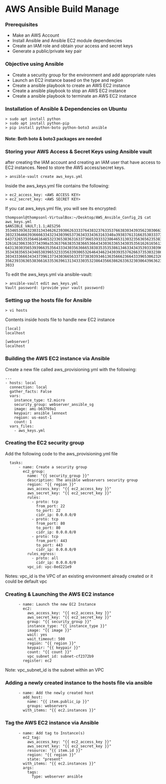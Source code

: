 # AWS Ansible Build Manage

### Prerequisites
* Make an AWS Account
* Install Ansible and Ansible EC2 module dependencies
* Create an IAM role and obtain your access and secret keys
* Generate a public/private key pair

### Objective using Ansible
* Create a security group for the environment and add appropriate rules
* Launch an EC2 instance based on the type and region
* Create a ansible playbook to create an AWS EC2 instance
* Create a ansible playbook to stop an AWS EC2 instance
* Create a ansible playbook to terminate an AWS EC2 instance

### Installation of Ansible & Dependencies on Ubuntu
```
> sudo apt install python
> sudo apt install python-pip
> pip install python-boto python-boto3 ansible
```

#### Note: Both boto & boto3 packages are needed 

### Storing your AWS Access & Secret Keys using Ansible vault

after creating the IAM account and creating an IAM user that have access to EC2 instances. Need to store the AWS access/secret keys.

```
> ansible-vault create aws_keys.yml

```
Inside the aws_keys.yml file contains the following:

```
> ec2_access_key: <AWS ACCESS KEY>
> ec2_secret_key: <AWS SECRET KEY>
```

If you cat aws_keys.yml file, you will see its encrypted:

```
thompsonl@thompsonl-VirtualBox:~/Desktop/AWS_Ansible_Config_2$ cat aws_keys.yml 
$ANSIBLE_VAULT;1.1;AES256
35346539363230313434626239306263333764383237633537663830343935623030663530326632
3032336466393666633432343039653736343334363163340a393837613166353033373961393132
64373265353564616465323365383631633736653933323864653130323563656235383330353935
3261623063363734390a353637663835383665366434303633653430353561626165613832623931
64313030356539396635356433343035636665383835353538613463343435393330396663323737
35343835653434653839653233356339306532646434623430393537626637353032386462383633
30343336663434373961373430366563373738303934613635666236643339653062326135373031
35623933636538366163353639613134333035323864356638626336323030643963623233613334
3033

```

To edit the aws_keys.yml via ansible-vault:

```
> ansible-vault edit aws_keys.yml 
Vault password: (provide your vault password)
```

### Setting up the hosts file for Ansible

```
> vi hosts
```

Contents inside hosts file to handle new EC2 instance

```
[local]
localhost

[webserver]
localhost
```
### Building the AWS EC2 instance via Ansible

Create a new file called aws_provisioning.yml with the following:

```
---
- hosts: local
  connection: local
  gather_facts: False
  vars:
    instance_type: t2.micro
    security_group: webserver_ansible_sg
    image: ami-b63769a1
    keypair: ansible_lennoxt
    region: us-east-1
    count: 1
  vars_files:
    - aws_keys.yml
```

### Creating the EC2 security group

Add the following code to the aws_provisioning.yml file

```
  tasks:
      - name: Create a security group
        ec2_group:
          name: "{{ security_group }}"
          description: The ansible webservers security group
          region: "{{ region }}"
          aws_access_key: "{{ ec2_access_key }}"
          aws_secret_key: "{{ ec2_secret_key }}"
          rules:
            - proto: tcp
              from_port: 22
              to_port: 22
              cidr_ip: 0.0.0.0/0
            - proto: tcp
              from_port: 80
              to_port: 80
              cidr_ip: 0.0.0.0/0
            - proto: tcp
              from_port: 443
              to_port: 443
              cidr_ip: 0.0.0.0/0
          rules_egress:
            - proto: all
              cidr_ip: 0.0.0.0/0
          vpc_id: vpc-8ed221e9
```
Notes: vpc_id is the VPC of an existing environment already created or it could be default vpc

### Creating & Launching the AWS EC2 instance

```
      - name: Launch the new EC2 Instance
        ec2:
          aws_access_key: "{{ ec2_access_key }}"
          aws_secret_key: "{{ ec2_secret_key }}"
          group: "{{ security_group }}"
          instance_type: "{{ instance_type }}"
          image: "{{ image }}"
          wait: yes
          wait_timeout: 500
          region: "{{ region }}"
          keypair: "{{ keypair }}"
          count: "{{ count }}"
          vpc_subnet_id: subnet-cf2372b9
        register: ec2
```
Note: vpc_subnet_id is the subnet within an VPC

### Adding a newly created instance to the hosts file via ansible
```
      - name: Add the newly created host
        add_host:
          name: "{{ item.public_ip }}"
          groups: webservers
        with_items: "{{ ec2.instances }}"
```

### Tag the AWS EC2 instance via Ansible

```
      - name: Add tag to Instance(s)
        ec2_tag:
          aws_access_key: "{{ ec2_access_key }}"
          aws_secret_key: "{{ ec2_secret_key }}"
          resource: "{{ item.id }}"
          region: "{{ region }}"
          state: "present"
        with_items: "{{ ec2.instances }}"
        args:
          tags:
            Type: webserver ansible
```
